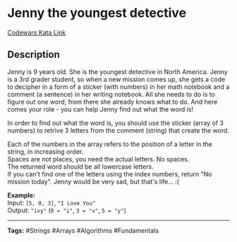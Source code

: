 # Jenny the youngest detective

[Codewars Kata Link](https://www.codewars.com/kata/58b972cae826b960a300003e/python)

## Description

Jenny is 9 years old. She is the youngest detective in North America. Jenny is a 3rd grader student, so when a new mission comes up, she gets a code to decipher in a form of a sticker (with numbers) in her math notebook and a comment (a sentence) in her writing notebook. All she needs to do is to figure out one word, from there she already knows what to do. And here comes your role - you can help Jenny find out what the word is!

In order to find out what the word is, you should use the sticker (array of 3 numbers) to retrive 3 letters from the comment (string) that create the word.

Each of the numbers in the array refers to the position of a letter in the string, in increasing order.  
Spaces are not places, you need the actual letters. No spaces.  
The returned word should be all lowercase letters.  
If you can't find one of the letters using the index numbers, return "No mission today". Jenny would be very sad, but that's life... :(

**Example:**  
Input: `[5, 0, 3]`, `"I Love You"`  
Output: `"ivy"` (`0 = "i"`, `3 = "v"`, `5 = "y"`)

---

**Tags:** #Strings #Arrays #Algorithms #Fundamentals